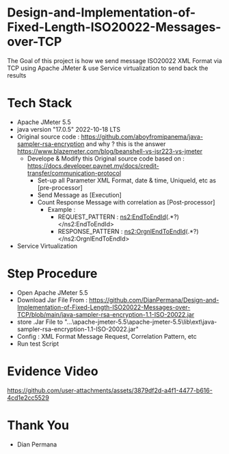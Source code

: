 # Design-and-Implementation-of-Fixed-Length-ISO20022-Messages-over-TCP

The Goal of this project is how we send message ISO20022 XML Format via TCP using Apache JMeter & use Service virtualization to send back the results

# Tech Stack

- Apache JMeter 5.5
- java version "17.0.5" 2022-10-18 LTS
- Original source code : https://github.com/aboyfromipanema/java-sampler-rsa-encryption and why ? this is the answer https://www.blazemeter.com/blog/beanshell-vs-jsr223-vs-jmeter
  - Develope & Modify this Original source code based on : https://docs.developer.paynet.my/docs/credit-transfer/communication-protocol
    - Set-up all Parameter XML Format, date & time, UniqueId, etc as [pre-processor]
    - Send Message as [Execution]
    - Count Response Message with correlation as [Post-processor]
      - Example :
        - REQUEST_PATTERN : <ns2:EndToEndId>(.*?)</ns2:EndToEndId>
        - RESPONSE_PATTERN : <ns2:OrgnlEndToEndId>(.*?)</ns2:OrgnlEndToEndId>
- Service Virtualization
  
# Step Procedure

- Open Apache JMeter 5.5
- Download Jar File From : https://github.com/DianPermana/Design-and-Implementation-of-Fixed-Length-ISO20022-Messages-over-TCP/blob/main/java-sampler-rsa-encryption-1.1-ISO-20022.jar
- store .Jar File to "...\apache-jmeter-5.5\apache-jmeter-5.5\lib\ext\java-sampler-rsa-encryption-1.1-ISO-20022.jar"
- Config : XML Format Message Request, Correlation Pattern, etc
- Run test Script

# Evidence Video

https://github.com/user-attachments/assets/3879df2d-a4f1-4477-b616-4cd1e2cc5529


# Thank You

- Dian Permana



